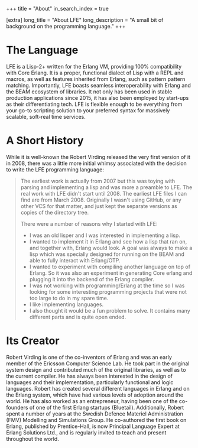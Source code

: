 +++
title = "About"
in_search_index = true

[extra]
long_title = "About LFE"
long_description = "A small bit of background on the programming language."
+++

# The Language

LFE is a Lisp-2+ written for the Erlang VM, providing 100% compatibility with Core Erlang. It is a proper, functional dialect of Lisp with a REPL and macros, as well as features inherited from Erlang, such as pattern pattern matching. Importantly, LFE boasts seamless interoperability with Erlang and the BEAM ecosystem of libraries. It not only has been used in stable production applications since 2015, it has also been employed by start-ups as their differentiating tech. LFE is flexible enough to be everything from your go-to scripting solution to your preferred syntax for massively scalable, soft-real time services.

# A Short History

While it is well-known the Robert Virding released the very first version of it in 2008, there was a little more initial whimsy associated with the decision to write the LFE programming language:

> <i class="fas fa-quote-left fa-2x"></i> The earliest work is actually from 2007 but this was toying with parsing and implementing a lisp and was more a preamble to LFE. The real work with LFE didn't start until 2008. The earliest LFE files I can find are from March 2008. Originally I wasn't using GitHub, or any other VCS for that matter, and just kept the separate versions as copies of the directory tree.
>
> There were a number of reasons why I started with LFE:
>
> * I was an old lisper and I was interested in implementing a lisp.
> * I wanted to implement it in Erlang and see how a lisp that ran on, and together with, Erlang would look. A goal was always to make a lisp which was specially designed for running on the BEAM and able to fully interact with Erlang/OTP.
> * I wanted to experiment with compiling another language on top of Erlang. So it was also an experiment in generating Core erlang and plugging it into the backend of the Erlang compiler.
> * I was not working with programming/Erlang at the time so I was looking for some interesting programming projects that were not too large to do in my spare time.
> * I like implementing languages.
> * I also thought it would be a fun problem to solve. It contains many different parts and is quite open ended.

# Its Creator

Robert Virding is one of the co-inventors of Erlang and was an early member of the Ericsson Computer Science Lab. He took part in the original system design and contributed much of the original libraries, as well as to the current compiler. He has always been interested in the design of languages and their implementation, particularly functional and logic languages. Robert has created several different languages in Erlang and on the Erlang system, which have had various levels of adoption around the world. He has also worked as an entrepreneur, having been one of the co-founders of one of the first Erlang startups (Bluetail). Additionally, Robert spent a number of years at the Swedish Defence Materiel Administration (FMV) Modelling and Simulations Group. He co-authored the first book on Erlang, published by Prentice-Hall, is now Principal Language Expert at Erlang Solutions Ltd., and is regularly invited to teach and present throughout the world.
